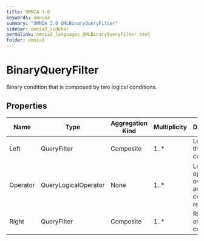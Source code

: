 ```yaml
---
title: OMNIA 3.0
keywords: omnia3
summary: "OMNIA 3.0 QMLBinaryQueryFilter"
sidebar: omnia3_sidebar
permalink: omnia3_languages_QMLBinaryQueryFilter.html
folder: omnia3
---
```


# BinaryQueryFilter
Binary condition that is composed by two logical conditions.
## Properties

| Name | Type | Aggregation Kind | Multiplicity | Description |
| --------- | --------- | --------- | --------- | --------- |
| Left | QueryFilter | Composite | 1..* | Left part of the condition. |
| Operator | QueryLogicalOperator | None | 1..* | Logical operator over the left and right condition result. |
| Right | QueryFilter | Composite | 1..* | Right part of the condition. |

